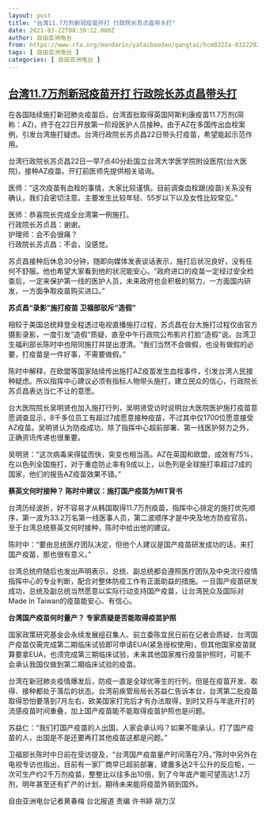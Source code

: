 ```yaml
---
layout: post
title: "台湾11.7万剂新冠疫苗开打 行政院长苏贞昌带头打"
date: 2021-03-22T08:39:12.000Z
author: 自由亚洲电台
from: https://www.rfa.org/mandarin/yataibaodao/gangtai/hcm0322a-03222021043817.html
tags: [ 自由亚洲电台 ]
categories: [ 自由亚洲电台 ]
---
```

<!--1616402352000-->
[台湾11.7万剂新冠疫苗开打 行政院长苏贞昌带头打](https://www.rfa.org/mandarin/yataibaodao/gangtai/hcm0322a-03222021043817.html)
------

<div>
<p>在各国陆续施打新冠肺炎疫苗后，台湾首批取得英国阿斯利康疫苗11.7万剂(简称：AZ)，终于在22日开放第一阶段医护人员接种。由于AZ在多国传出血栓案例，引发台湾施打疑虑。台湾行政院长苏贞昌22日带头打疫苗，希望能起示范作用。</p><p>台湾行政院长苏贞昌22日一早7点40分赴国立台湾大学医学院附设医院(台大医院)，接种AZ疫苗。开打前医师先提供相关谘询。</p><p>医师：“这次疫苗有血栓的事情，大家比较谨慎。目前调查血栓跟(疫苗)关系没有确认，我们会密切注意。主要发生比较年轻、55岁以下以及女性比较常见。”</p><p>医师：恭喜院长完成全台湾第一例施打。<br/>行政院长苏贞昌：谢谢。<br/>护理师：会不会很痛？<br/>行政院长苏贞昌：不会，没感觉。</p><p>苏贞昌接种后休息30分钟，随即向媒体发表谈话表示，施打后状况良好，没有任何不舒服。他也希望大家看到他的状况能安心。“政府进口的疫苗一定经过安全检查后，一定来保护第一线的医护人员，未来政府也会积极的努力，一方面国内研发，一方面争取疫苗购买进口。”</p><p><strong>苏贞昌“录影”施打疫苗 卫福部驳斥“造假”</strong></p><p>相较于美国总统拜登全程透过电视直播施打过程，苏贞昌在台大施打过程仅由官方摄影录影，一度引发“造假”质疑，直至中午行政院公布影片打脸“造假”说。台湾卫生福利部长陈时中也陪同施打并提出澄清。“我们当然不会做假，也没有做假的必要，打疫苗是一件好事，不需要做假。”</p><p>陈时中解释，在欧盟等国家陆续传出施打AZ疫苗发生血栓事件，引发台湾人民接种疑虑。所以指挥中心建议必须有指标人物带头施打，建立民众的信心，行政院长苏贞昌表达当仁不让的意愿。</p><p>台大医院院长吴明贤也加入施打行列，吴明贤受访时说明台大医院医护施打疫苗意愿调查显示，8千多位员工有超过7成愿意接种疫苗，不过其中仅1700位愿意接受AZ疫苗。吴明贤认为防疫成功，除了指挥中心超前部署、第一线医护努力之外，正确资讯传递也很重要。</p><p>吴明贤：“这次病毒来得猛而快，突变也相当高。AZ在英国和欧盟，成效有75%，在以色列全国施打，对于重症防止率有9成以上，以色列是全球施打率超过7成的国家，他们的报告AZ疫苗效果不错。”</p><p><strong>蔡英文何时接种？ 陈时中建议：施打国产疫苗为MIT背书</strong></p><p>台湾历经波折，好不容易才从韩国取得11.7万剂疫苗，指挥中心排定的施打优先顺序，第一波为33.2万名第一线医事人员，第二波顺序才是中央及地方防疫官员。至于台湾总统蔡英文何时接种，陈时中给出他的建议。</p><p>陈时中：“要由总统医疗团队决定，但他个人建议是国产疫苗研发成功的话，来打国产疫苗，那也很有意义。”</p><p>台湾总统府随后也发出声明表示，总统、副总统都会遵照医疗团队及中央流行疫情指挥中心的专业判断，配合对整体防疫工作有正面助益的措施。一旦国产疫苗研发成功，总统及副总统当然愿意以实际行动支持国产疫苗，让台湾民众及国际对Made In Taiwan的疫苗能安心、有信心。</p><p><strong>台湾国产疫苗何时量产？ 专家质疑是否能取得疫苗护照</strong></p><p>国家政策研究基金会永续发展组召集人、前立委陈宜民日前在记者会质疑，台湾国产疫苗仅需完成第二期临床试验即可申请EUA(紧急授权使用)，但其他国家疫苗就算要拿EUA，也须完成第三期临床试验，未来其他国家推行疫苗护照时，可能不会承认我国仅做到第二期临床试验的疫苗。</p><p>台湾在新冠肺炎疫情爆发后，防疫一直是全球优等生的行列，但是在疫苗开发、取得、接种都处于落后的状态。台湾前疾管局局长苏益仁告诉本台，台湾第二批疫苗取得恐怕要落到7月左右、欧美国家打完后才有办法取得，到时又将与年底开打的流感疫苗时间重叠，加上国产疫苗能不能取得疫苗护照也是问题。</p><p>苏益仁：“我们打国产疫苗的人出国，人家会承认吗？如果不能承认，打了国产疫苗的人，出国是不是还要再打其他疫苗这都是问题。”</p><p>卫福部长陈时中日前在受访提及，“台湾国产疫苗量产时间落在7月。”陈时中另外在电视专访也指出，目前有一家厂商早已超前部署，建置多达2千公升的反应柜，一次可生产约2千万剂疫苗，整整比以往多出10倍，到了今年底产能可望高达1.2万剂，明年甚至还有扩产的计划，期待未来能将疫苗外销到国外。</p><p></p><p class="p1">自由亚洲电台记者黄春梅 台北报道 责编 许书婷 胡力汉</p>
</div>
